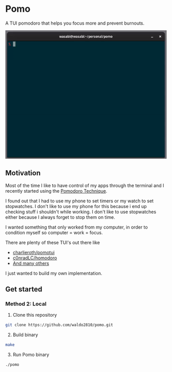 # Pomo

A TUI pomodoro that helps you focus more and prevent burnouts.

![Preview](pomo.gif)

## Motivation

Most of the time I like to have control of my apps through the terminal and I recently started using the [Pomodoro Technique](https://www.pomodorotechnique.com/).

I found out that I had to use my phone to set timers or my watch to set stopwatches. I don't like to use my phone for this because i end up checking stuff i shouldn't while working. I don't like to use stopwatches either because I always forget to stop them on time.

I wanted something that only worked from my computer, in order to condition myself so computer = work = focus.

There are plenty of these TUI's out there like
- [charlieroth/pomotui](https://github.com/charlieroth/pomotui)
- [c0nradLC/homodoro](https://github.com/c0nradLC/homodoro)
- [And many others](https://www.google.com/search?q=pomodoro+tui&oq=pomodoro+tui&gs_lcrp=EgZjaHJvbWUqBggAEEUYOzIGCAAQRRg7MgYIARBFGD0yBggCEEUYPDIGCAMQRRg90gEIMzIwNGowajGoAgCwAgA&sourceid=chrome&ie=UTF-8)

I just wanted to build my own implementation.

## Get started

### Method 2: Local
1. Clone this repository
```bash
git clone https://github.com/waldo2810/pomo.git
```
2. Build binary
```bash
make
```
3. Run Pomo binary
```bash
./pomo
```

